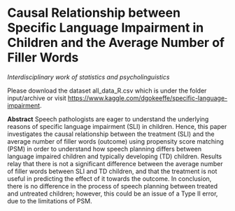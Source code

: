 # Causal Relationship between Specific Language Impairment in Children and the Average Number of Filler Words
*Interdisciplinary work of statistics and psycholinguistics*

Please download the dataset all_data_R.csv which is under the folder input/archive or visit https://www.kaggle.com/dgokeeffe/specific-language-impairment.

**Abstract**
Speech pathologists are eager to understand the underlying reasons of specific language impairment (SLI) in children. Hence, this paper investigates the causal relationship between the treatment (SLI) and the average number of filler words (outcome) using propensity score matching (PSM) in order to understand how speech planning differs between language impaired children and typically developing (TD) children. Results relay that there is not a significant difference between the average number of filler words between SLI and TD children, and that the treatment is not useful in predicting the effect of it towards the outcome. In conclusion, there is no difference in the process of speech planning between treated and untreated children; however, this could be an issue of a Type II error, due to the limitations of PSM.
